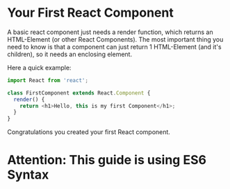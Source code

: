 # Your First React Component
A basic react component just needs a render function, which returns an HTML-Element (or other React Components).
The most important thing you need to know is that a component can just return 1 HTML-Element (and it's children), so it needs an enclosing element.

Here a quick example:
```javascript
import React from 'react';     

class FirstComponent extends React.Component {
  render() {
    return <h1>Hello, this is my first Component</h1>;
  }
}
```
Congratulations you created your first React component.

# Attention: This guide is using ES6 Syntax
